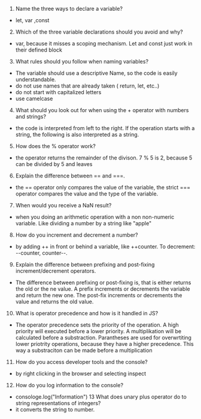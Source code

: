 1. Name the three ways to declare a variable?
 - let, var ,const
2. Which of the three variable declarations should you avoid and why?
- var, because it misses a scoping mechanism. Let and const just work in their defined block
3. What rules should you follow when naming variables?
- The variable should use a descriptive Name, so the code is easily understandable. 
- do not use names that are already taken ( return, let, etc..)
- do not start with capitalized letters
- use camelcase
4. What should you look out for when using the + operator with numbers and strings?
- the code is interpreted from left to the right. If the operation starts with a string, the following is also interpreted as a string.
5. How does the % operator work?
- the operator returns the remainder of the divison. 7 % 5 is 2, because 5 can be divided by 5 and leaves 
6. Explain the difference between == and ===.
- the == operator only compares the value of the variable, the strict === operator compares the value and the type of the variable.
7. When would you receive a NaN result?
- when you doing an arithmetic operation with a non non-numeric variable. Like dividing a number by a string like "apple"
8. How do you increment and decrement a number?
- by adding ++ in front or behind a variable, like ++counter. To decrement: --counter, counter--.
9. Explain the difference between prefixing and post-fixing increment/decrement operators.
- The difference between prefixing or post-fixing is, that is either returns the old or the ne value. A prefix increments or decrements the variable and return the new one. The post-fix increments or decrements the value and returns the old value.
10. What is operator precedence and how is it handled in JS?
- The operator precedence sets the priority of the operation. A high priority will executed before a lower priority. A multiplikation will be calculated before a substraction. Parantheses are used for overwrtiting lower priotrity operations, because they have a higher precedence. This way a substraciton can be made before a multiplication
11. How do you access developer tools and the console?
- by right clicking in the browser and selecting inspect
12. How do you log information to the console?
- consologe.log("Information")
13 What does unary plus operator do to string representations of integers?
- it converts the string to number. 
